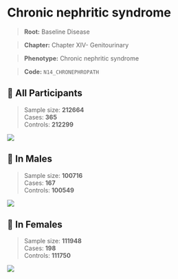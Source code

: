 # Chronic nephritic syndrome

> **Root:** Baseline Disease  

> **Chapter:** Chapter XIV- Genitourinary  

> **Phenotype:** Chronic nephritic syndrome  

> **Code:** `N14_CHRONEPHROPATH`

## 🧪 All Participants  
> Sample size: **212664**  
> Cases: **365**  
> Controls: **212299**
<img src="/Disease/Figures/ALL/Incidence/N14_CHRONEPHROPATH.png"/>
<CsvTable src="/Disease_Data/ALL/Incidence/COX_N14_CHRONEPHROPATH.csv" label="🔍 View full results" />

## 👨 In Males  
> Sample size: **100716**  
> Cases: **167**  
> Controls: **100549**
<img src="/Disease/Figures/Male/Incidence/N14_CHRONEPHROPATH.png"/>
<CsvTable src="/Disease_Data/Male/Incidence/COX_N14_CHRONEPHROPATH.csv" label="🔍 View full results" />

## 👩 In Females  
> Sample size: **111948**  
> Cases: **198**  
> Controls: **111750**
<img src="/Disease/Figures/Female/Incidence/N14_CHRONEPHROPATH.png"/>
<CsvTable src="/Disease_Data/Female/Incidence/COX_N14_CHRONEPHROPATH.csv" label="🔍 View full results" />
